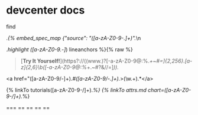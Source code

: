 # devcenter docs





<div id="feedback"></div>


find

.*{% embed_spec_map {"source": "([a-zA-Z0-9\-\.]+)".*\n


.*highlight ([a-zA-Z0-9\.\-]*) lineanchors %}{% raw %}


>\[__Try It Yourself!__\]\(https?:\/\/((www\.)?[-a-zA-Z0-9@:%._\+~#=]{2,256}\.[a-z]{2,6}\b([-a-zA-Z0-9@:%_\+.~#?&//=]*)).*

<a href="([a-zA-Z0-9\/\-]+).*#([a-zA-Z0-9\/\-\.]+).*>(\w.+).*<\/a>

{% linkTo tutorials([a-zA-Z0-9\-\/]+).*%}
{% linkTo attrs\.md chart=([a-zA-Z0-9\-\/]+).*%}

=== == == == ==
